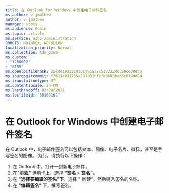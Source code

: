 ```yaml
---
title: 在 Outlook for Windows 中创建电子邮件签名
ms.author: v-jmathew
author: v-jmathew
manager: scotv
ms.audience: Admin
ms.topic: article
ms.service: o365-administration
ROBOTS: NOINDEX, NOFOLLOW
localization_priority: Normal
ms.collection: Adm_O365
ms.custom:
- "1200009"
- "8199"
ms.openlocfilehash: 25cd019333191bc9615a7c53d332ddc50ceb8d3a
ms.sourcegitcommit: f76114031755a597031bf2f80b03ba65c6f9dd84
ms.translationtype: MT
ms.contentlocale: zh-CN
ms.lasthandoff: 02/09/2021
ms.locfileid: "50163161"
---
```

# <a name="create-an-email-signature-in-outlook-for-windows"></a>在 Outlook for Windows 中创建电子邮件签名

在 Outlook 中，电子邮件签名可以包括文本、图像、电子名片、徽标，甚至是手写签名的图像。 为此，请执行以下操作：

1. 在 Outlook 中，打开一封新电子邮件。
2. 在"**消息"** 选项卡上，选择 **"签名**  >  **签名"。**
3. 在 **"选择要编辑的签名"下**，选择 **"** 新建"，然后键入签名的名称。
4. 在 **"编辑签名"** 下，撰写签名。
